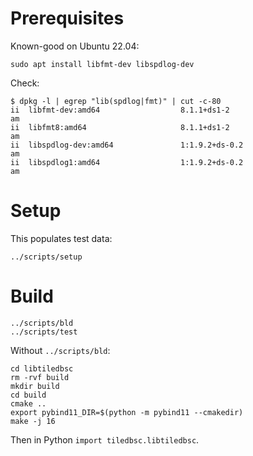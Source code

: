 # Prerequisites

Known-good on Ubuntu 22.04:

```
sudo apt install libfmt-dev libspdlog-dev
```

Check:

```
$ dpkg -l | egrep "lib(spdlog|fmt)" | cut -c-80
ii  libfmt-dev:amd64                  8.1.1+ds1-2                             am
ii  libfmt8:amd64                     8.1.1+ds1-2                             am
ii  libspdlog-dev:amd64               1:1.9.2+ds-0.2                          am
ii  libspdlog1:amd64                  1:1.9.2+ds-0.2                          am
```

# Setup

This populates test data:

```
../scripts/setup
```

# Build

```
../scripts/bld
../scripts/test
```

Without `../scripts/bld`:

```
cd libtiledbsc
rm -rvf build
mkdir build
cd build
cmake ..
export pybind11_DIR=$(python -m pybind11 --cmakedir)
make -j 16
```

Then in Python `import tiledbsc.libtiledbsc`.
